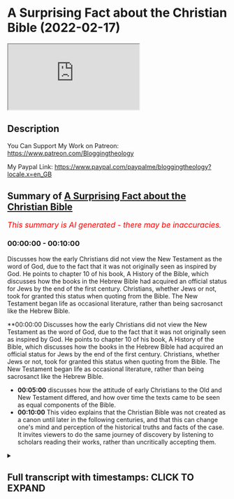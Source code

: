 # A Surprising Fact about the Christian Bible (2022-02-17)

<iframe loading='lazy' allow='autoplay' src='https://www.youtube.com/embed/rQIgCtMcoEo'></iframe>

## Description

You Can Support My Work on Patreon:
https://www.patreon.com/Bloggingtheology

My Paypal Link: 
https://www.paypal.com/paypalme/bloggingtheology?locale.x=en_GB

## Summary of [A Surprising Fact about the Christian Bible](https://www.youtube.com/watch?v=rQIgCtMcoEo)


*<span style="color:red; font-size:125%">This summary is AI generated - there may be inaccuracies</span>. [](/)*

### <a onclick="modifyYTiframeseektime('0')">00:00:00</a> - <a onclick="modifyYTiframeseektime('600')">00:10:00</a>

Discusses how the early Christians did not view the New Testament as the word of God, due to the fact that it was not originally seen as inspired by God. He points to chapter 10 of his book, A History of the Bible, which discusses how the books in the Hebrew Bible had acquired an official status for Jews by the end of the first century. Christians, whether Jews or not, took for granted this status when quoting from the Bible. The New Testament began life as occasional literature, rather than being sacrosanct like the Hebrew Bible.

**<a onclick="modifyYTiframeseektime('0')">00:00:00</a> Discusses how the early Christians did not view the New Testament as the word of God, due to the fact that it was not originally seen as inspired by God. He points to chapter 10 of his book, A History of the Bible, which discusses how the books in the Hebrew Bible had acquired an official status for Jews by the end of the first century. Christians, whether Jews or not, took for granted this status when quoting from the Bible. The New Testament began life as occasional literature, rather than being sacrosanct like the Hebrew Bible.
* **<a onclick="modifyYTiframeseektime('300')">00:05:00</a>** discusses how the attitude of early Christians to the Old and New Testament differed, and how over time the texts came to be seen as equal components of the Bible.
* **<a onclick="modifyYTiframeseektime('600')">00:10:00</a>** This video explains that the Christian Bible was not created as a canon until later in the following centuries, and that this can change one's mind and perception of the historical truths and facts of the case. It invites viewers to do the same journey of discovery by listening to scholars reading their works, rather than uncritically accepting them.

<details><summary><h2>Full transcript with timestamps: CLICK TO EXPAND</h2></summary>

<a onclick="modifyYTiframeseektime('2')">0:00:02</a> one of the very surprising things one  
<a onclick="modifyYTiframeseektime('4')">0:00:04</a> learns when one studies history and  
<a onclick="modifyYTiframeseektime('6')">0:00:06</a> reads the works of scholars  
<a onclick="modifyYTiframeseektime('9')">0:00:09</a> is that the new testament was not  
<a onclick="modifyYTiframeseektime('11')">0:00:11</a> originally seen by christians as  
<a onclick="modifyYTiframeseektime('15')">0:00:15</a> inspired by god or the word of god or on  
<a onclick="modifyYTiframeseektime('18')">0:00:18</a> an equal footing with the jewish  
<a onclick="modifyYTiframeseektime('20')">0:00:20</a> scriptures and this is quite remarkable  
<a onclick="modifyYTiframeseektime('23')">0:00:23</a> because today we have the holy bible the  
<a onclick="modifyYTiframeseektime('25')">0:00:25</a> christian bible with the old and the new  
<a onclick="modifyYTiframeseektime('27')">0:00:27</a> testament and these are seen as equal  
<a onclick="modifyYTiframeseektime('30')">0:00:30</a> and both authoritative word of god but  
<a onclick="modifyYTiframeseektime('33')">0:00:33</a> they weren't originally seen that way  
<a onclick="modifyYTiframeseektime('36')">0:00:36</a> now i want to discuss very briefly why  
<a onclick="modifyYTiframeseektime('38')">0:00:38</a> this might be the case i'm going to read  
<a onclick="modifyYTiframeseektime('39')">0:00:39</a> just a few uh paragraphs from this  
<a onclick="modifyYTiframeseektime('42')">0:00:42</a> excellent book a history of the bible  
<a onclick="modifyYTiframeseektime('44')">0:00:44</a> the book and its faiths  
<a onclick="modifyYTiframeseektime('47')">0:00:47</a> by john barton who had the privilege of  
<a onclick="modifyYTiframeseektime('50')">0:00:50</a> interviewing on this very channel who is  
<a onclick="modifyYTiframeseektime('52')">0:00:52</a> john barton well the back cover tells us  
<a onclick="modifyYTiframeseektime('55')">0:00:55</a> he's the professor of the interpretation  
<a onclick="modifyYTiframeseektime('57')">0:00:57</a> of holy scripture at the university of  
<a onclick="modifyYTiframeseektime('60')">0:01:00</a> oxford in other words he's a biblical  
<a onclick="modifyYTiframeseektime('62')">0:01:02</a> scholar and he has been a priest in the  
<a onclick="modifyYTiframeseektime('65')">0:01:05</a> church of england so he's a committed  
<a onclick="modifyYTiframeseektime('67')">0:01:07</a> christian uh but also one of the world's  
<a onclick="modifyYTiframeseektime('69')">0:01:09</a> leading biblical scholars and this book  
<a onclick="modifyYTiframeseektime('72')">0:01:12</a> was published just a couple of years ago  
<a onclick="modifyYTiframeseektime('73')">0:01:13</a> and i highly recommend it if you want a  
<a onclick="modifyYTiframeseektime('76')">0:01:16</a> really good thorough scholarly  
<a onclick="modifyYTiframeseektime('78')">0:01:18</a> understanding of the history and the  
<a onclick="modifyYTiframeseektime('80')">0:01:20</a> origins and the interpretation of the  
<a onclick="modifyYTiframeseektime('83')">0:01:23</a> bible  
<a onclick="modifyYTiframeseektime('84')">0:01:24</a> so in chapter 10 just just a few  
<a onclick="modifyYTiframeseektime('86')">0:01:26</a> paragraphs just to show  
<a onclick="modifyYTiframeseektime('88')">0:01:28</a> why  
<a onclick="modifyYTiframeseektime('88')">0:01:28</a> the early the early christians the early  
<a onclick="modifyYTiframeseektime('90')">0:01:30</a> church did not view the new testament as  
<a onclick="modifyYTiframeseektime('93')">0:01:33</a> the word of god remarkable because today  
<a onclick="modifyYTiframeseektime('95')">0:01:35</a> christians do so what happened when did  
<a onclick="modifyYTiframeseektime('98')">0:01:38</a> it happen  
<a onclick="modifyYTiframeseektime('99')">0:01:39</a> um what are the facts so john barton  
<a onclick="modifyYTiframeseektime('102')">0:01:42</a> will be our guide and he says  
<a onclick="modifyYTiframeseektime('104')">0:01:44</a> in chapter 10 headed christians and  
<a onclick="modifyYTiframeseektime('107')">0:01:47</a> their books  
<a onclick="modifyYTiframeseektime('109')">0:01:49</a> by the end of the first century ce at  
<a onclick="modifyYTiframeseektime('112')">0:01:52</a> the end of the first century a.d the  
<a onclick="modifyYTiframeseektime('114')">0:01:54</a> books now in the hebrew bible  
<a onclick="modifyYTiframeseektime('117')">0:01:57</a> the accumulated literature of ancient  
<a onclick="modifyYTiframeseektime('119')">0:01:59</a> israel had acquired an official status  
<a onclick="modifyYTiframeseektime('122')">0:02:02</a> for jews  
<a onclick="modifyYTiframeseektime('124')">0:02:04</a> which christians whether jews or  
<a onclick="modifyYTiframeseektime('126')">0:02:06</a> non-jews took for granted  
<a onclick="modifyYTiframeseektime('129')">0:02:09</a> when they are quoted in either christian  
<a onclick="modifyYTiframeseektime('132')">0:02:12</a> or jewish sources it is with formulas  
<a onclick="modifyYTiframeseektime('136')">0:02:16</a> such as it is written or as scripture  
<a onclick="modifyYTiframeseektime('140')">0:02:20</a> says there is a certain formality and  
<a onclick="modifyYTiframeseektime('144')">0:02:24</a> weight about these books  
<a onclick="modifyYTiframeseektime('146')">0:02:26</a> many of which even from the start claim  
<a onclick="modifyYTiframeseektime('150')">0:02:30</a> authority as a word from god  
<a onclick="modifyYTiframeseektime('154')">0:02:34</a> this is particularly clear for example  
<a onclick="modifyYTiframeseektime('156')">0:02:36</a> in deuteronomy it's one of the earlier  
<a onclick="modifyYTiframeseektime('158')">0:02:38</a> books of the bible and he quotes a few  
<a onclick="modifyYTiframeseektime('160')">0:02:40</a> lines from deuteronomy chapter 30 to  
<a onclick="modifyYTiframeseektime('162')">0:02:42</a> give you a flavor of how  
<a onclick="modifyYTiframeseektime('165')">0:02:45</a> this sounds  
<a onclick="modifyYTiframeseektime('166')">0:02:46</a> see i have set before you today life and  
<a onclick="modifyYTiframeseektime('170')">0:02:50</a> prosperity death and adversity if you  
<a onclick="modifyYTiframeseektime('173')">0:02:53</a> obey the commandments of the lord your  
<a onclick="modifyYTiframeseektime('175')">0:02:55</a> god that i am commanding you today  
<a onclick="modifyYTiframeseektime('177')">0:02:57</a> by loving the lord your god walking in  
<a onclick="modifyYTiframeseektime('180')">0:03:00</a> his ways observing his commandments  
<a onclick="modifyYTiframeseektime('183')">0:03:03</a> decrees and ordinances then you shall  
<a onclick="modifyYTiframeseektime('186')">0:03:06</a> live and become numerous and the lord  
<a onclick="modifyYTiframeseektime('188')">0:03:08</a> your god will bless you in the land you  
<a onclick="modifyYTiframeseektime('190')">0:03:10</a> are entering to possess  
<a onclick="modifyYTiframeseektime('193')">0:03:13</a> but if your heart turns away and you do  
<a onclick="modifyYTiframeseektime('196')">0:03:16</a> not hear but are led astray to bow down  
<a onclick="modifyYTiframeseektime('199')">0:03:19</a> to other gods and serve them  
<a onclick="modifyYTiframeseektime('202')">0:03:22</a> i declare to you today that you shall  
<a onclick="modifyYTiframeseektime('205')">0:03:25</a> perish  
<a onclick="modifyYTiframeseektime('206')">0:03:26</a> end quote deuteronomy 30  
<a onclick="modifyYTiframeseektime('208')">0:03:28</a> 15 onwards so you get a really strong  
<a onclick="modifyYTiframeseektime('212')">0:03:32</a> claim to be a word of god god himself is  
<a onclick="modifyYTiframeseektime('214')">0:03:34</a> speaking  
<a onclick="modifyYTiframeseektime('216')">0:03:36</a> uh this is formal you know this these  
<a onclick="modifyYTiframeseektime('218')">0:03:38</a> are the scriptures absolutely  
<a onclick="modifyYTiframeseektime('221')">0:03:41</a> john barton continues the possibility  
<a onclick="modifyYTiframeseektime('223')">0:03:43</a> that further books might still be added  
<a onclick="modifyYTiframeseektime('226')">0:03:46</a> to the collection was not yet fully  
<a onclick="modifyYTiframeseektime('228')">0:03:48</a> excluded  
<a onclick="modifyYTiframeseektime('229')">0:03:49</a> but there is no doubt about the status  
<a onclick="modifyYTiframeseektime('231')">0:03:51</a> of the books that have come down to us  
<a onclick="modifyYTiframeseektime('234')">0:03:54</a> as the hebrew bible so they're basically  
<a onclick="modifyYTiframeseektime('237')">0:03:57</a> a word of god they claim to be the word  
<a onclick="modifyYTiframeseektime('239')">0:03:59</a> of god very clearly spoke with that  
<a onclick="modifyYTiframeseektime('241')">0:04:01</a> authority  
<a onclick="modifyYTiframeseektime('242')">0:04:02</a> barton continues  
<a onclick="modifyYTiframeseektime('245')">0:04:05</a> the new testament on the other hand did  
<a onclick="modifyYTiframeseektime('248')">0:04:08</a> not  
<a onclick="modifyYTiframeseektime('249')">0:04:09</a> begin life as a collection of sacred  
<a onclick="modifyYTiframeseektime('252')">0:04:12</a> writings at all  
<a onclick="modifyYTiframeseektime('255')">0:04:15</a> but as occasional literature  
<a onclick="modifyYTiframeseektime('258')">0:04:18</a> highly important but not sacrosanct wow  
<a onclick="modifyYTiframeseektime('262')">0:04:22</a> i mean that's quite shocking when you  
<a onclick="modifyYTiframeseektime('263')">0:04:23</a> think about it what's occasional  
<a onclick="modifyYTiframeseektime('265')">0:04:25</a> literature well it's like a letter so  
<a onclick="modifyYTiframeseektime('267')">0:04:27</a> paul writes a letter to the corinthians  
<a onclick="modifyYTiframeseektime('269')">0:04:29</a> an actual letter so it's not god  
<a onclick="modifyYTiframeseektime('272')">0:04:32</a> speaking like in that amazing quote from  
<a onclick="modifyYTiframeseektime('274')">0:04:34</a> deuteronomy  
<a onclick="modifyYTiframeseektime('276')">0:04:36</a> each of paul's letters john barton says  
<a onclick="modifyYTiframeseektime('279')">0:04:39</a> is addressed to a specific situation in  
<a onclick="modifyYTiframeseektime('282')">0:04:42</a> one of the local churches  
<a onclick="modifyYTiframeseektime('285')">0:04:45</a> and though he no doubt intended his  
<a onclick="modifyYTiframeseektime('287')">0:04:47</a> letters to be kept and re-read they were  
<a onclick="modifyYTiframeseektime('290')">0:04:50</a> not holy in the way that the hebrew  
<a onclick="modifyYTiframeseektime('293')">0:04:53</a> scriptures unequivocally were now i'm  
<a onclick="modifyYTiframeseektime('296')">0:04:56</a> going to give an example here which john  
<a onclick="modifyYTiframeseektime('298')">0:04:58</a> barton doesn't give but just to really  
<a onclick="modifyYTiframeseektime('300')">0:05:00</a> drive that point home  
<a onclick="modifyYTiframeseektime('302')">0:05:02</a> i want to read from  
<a onclick="modifyYTiframeseektime('304')">0:05:04</a> paul's letter uh to the corinthians  
<a onclick="modifyYTiframeseektime('306')">0:05:06</a> called in our bibles i'm going to read  
<a onclick="modifyYTiframeseektime('308')">0:05:08</a> here from harpercollins study bible  
<a onclick="modifyYTiframeseektime('311')">0:05:11</a> uh what we now call first corinthians  
<a onclick="modifyYTiframeseektime('314')">0:05:14</a> chapter seven and it's just a verse and  
<a onclick="modifyYTiframeseektime('317')">0:05:17</a> he's talking in this letter about his  
<a onclick="modifyYTiframeseektime('319')">0:05:19</a> directions for marriage so it's very  
<a onclick="modifyYTiframeseektime('322')">0:05:22</a> much you know how to live as a good  
<a onclick="modifyYTiframeseektime('323')">0:05:23</a> christian in corinth  
<a onclick="modifyYTiframeseektime('325')">0:05:25</a> and then he says in verse 12 something  
<a onclick="modifyYTiframeseektime('327')">0:05:27</a> very interesting paul is writing this  
<a onclick="modifyYTiframeseektime('330')">0:05:30</a> to the rest i say i and not the lord  
<a onclick="modifyYTiframeseektime('334')">0:05:34</a> that if any believer has a wife who is  
<a onclick="modifyYTiframeseektime('336')">0:05:36</a> an unbeliever and that she can sense to  
<a onclick="modifyYTiframeseektime('339')">0:05:39</a> live with him he should not divorce her  
<a onclick="modifyYTiframeseektime('342')">0:05:42</a> so paul's giving instructions about how  
<a onclick="modifyYTiframeseektime('344')">0:05:44</a> to live  
<a onclick="modifyYTiframeseektime('345')">0:05:45</a> as a christian concerning marriage but  
<a onclick="modifyYTiframeseektime('348')">0:05:48</a> know what he says  
<a onclick="modifyYTiframeseektime('349')">0:05:49</a> to the rest i say i paul  
<a onclick="modifyYTiframeseektime('352')">0:05:52</a> i am not the lord  
<a onclick="modifyYTiframeseektime('354')">0:05:54</a> so his teaching is not from god this is  
<a onclick="modifyYTiframeseektime('357')">0:05:57</a> not revelation these are not  
<a onclick="modifyYTiframeseektime('358')">0:05:58</a> commandments ordinances and god he's  
<a onclick="modifyYTiframeseektime('361')">0:06:01</a> giving his view his opinion  
<a onclick="modifyYTiframeseektime('364')">0:06:04</a> he you know this is a church that he  
<a onclick="modifyYTiframeseektime('365')">0:06:05</a> founded in corinth how different from  
<a onclick="modifyYTiframeseektime('368')">0:06:08</a> the uh the jewish scriptures uh  
<a onclick="modifyYTiframeseektime('371')">0:06:11</a> particularly that deuteronomy passage i  
<a onclick="modifyYTiframeseektime('373')">0:06:13</a> declare to you and i speak and i declare  
<a onclick="modifyYTiframeseektime('377')">0:06:17</a> fascinating  
<a onclick="modifyYTiframeseektime('378')">0:06:18</a> so the gospels because what about the  
<a onclick="modifyYTiframeseektime('380')">0:06:20</a> gospels the gospels treated so solemnly  
<a onclick="modifyYTiframeseektime('384')">0:06:24</a> in later christian life and liturgy  
<a onclick="modifyYTiframeseektime('386')">0:06:26</a> because by the way if you go to um a  
<a onclick="modifyYTiframeseektime('388')">0:06:28</a> typical catholic service on a sunday and  
<a onclick="modifyYTiframeseektime('390')">0:06:30</a> i've seen this many times you'll often  
<a onclick="modifyYTiframeseektime('392')">0:06:32</a> see the scriptures the bible brought uh  
<a onclick="modifyYTiframeseektime('395')">0:06:35</a> held aloft particularly very high mass  
<a onclick="modifyYTiframeseektime('398')">0:06:38</a> the scriptures are carried forward to  
<a onclick="modifyYTiframeseektime('400')">0:06:40</a> the front maybe the priests would be  
<a onclick="modifyYTiframeseektime('402')">0:06:42</a> carrying them to the altar so they're  
<a onclick="modifyYTiframeseektime('404')">0:06:44</a> highly regarded uh and treated the great  
<a onclick="modifyYTiframeseektime('407')">0:06:47</a> solemnity in ritual and liturgy that's  
<a onclick="modifyYTiframeseektime('410')">0:06:50</a> today  
<a onclick="modifyYTiframeseektime('412')">0:06:52</a> but john barton says the gospels that's  
<a onclick="modifyYTiframeseektime('414')">0:06:54</a> matthew mark luke and john  
<a onclick="modifyYTiframeseektime('416')">0:06:56</a> treated so solemnly in later christian  
<a onclick="modifyYTiframeseektime('418')">0:06:58</a> life  
<a onclick="modifyYTiframeseektime('419')">0:06:59</a> are the distillation of traditions about  
<a onclick="modifyYTiframeseektime('423')">0:07:03</a> jesus  
<a onclick="modifyYTiframeseektime('424')">0:07:04</a> and as such  
<a onclick="modifyYTiframeseektime('426')">0:07:06</a> were also naturally highly regarded and  
<a onclick="modifyYTiframeseektime('429')">0:07:09</a> copied for subsequent generations but  
<a onclick="modifyYTiframeseektime('432')">0:07:12</a> they were not seen  
<a onclick="modifyYTiframeseektime('434')">0:07:14</a> by the first christians as verbally  
<a onclick="modifyYTiframeseektime('437')">0:07:17</a> exact  
<a onclick="modifyYTiframeseektime('438')">0:07:18</a> there was no tradition as there was in  
<a onclick="modifyYTiframeseektime('441')">0:07:21</a> judaism of precise copying of the text  
<a onclick="modifyYTiframeseektime('445')">0:07:25</a> with the consequence that the new  
<a onclick="modifyYTiframeseektime('448')">0:07:28</a> testament manuscripts vary greatly  
<a onclick="modifyYTiframeseektime('451')">0:07:31</a> and none is authoritative  
<a onclick="modifyYTiframeseektime('455')">0:07:35</a> so this tells us a lot the fact that  
<a onclick="modifyYTiframeseektime('457')">0:07:37</a> they were not seen by early christians  
<a onclick="modifyYTiframeseektime('459')">0:07:39</a> as verbally exact they weren't that  
<a onclick="modifyYTiframeseektime('461')">0:07:41</a> concerned with the precise wording it  
<a onclick="modifyYTiframeseektime('463')">0:07:43</a> was not like  
<a onclick="modifyYTiframeseektime('464')">0:07:44</a> how muslims view the quran or how jews  
<a onclick="modifyYTiframeseektime('468')">0:07:48</a> view the words of moses actual  
<a onclick="modifyYTiframeseektime('470')">0:07:50</a> revelation  
<a onclick="modifyYTiframeseektime('472')">0:07:52</a> so that meant consequently in the early  
<a onclick="modifyYTiframeseektime('475')">0:07:55</a> times  
<a onclick="modifyYTiframeseektime('476')">0:07:56</a> that there were many divergences and  
<a onclick="modifyYTiframeseektime('477')">0:07:57</a> differences between the texts  
<a onclick="modifyYTiframeseektime('479')">0:07:59</a> because they were not verbally carefully  
<a onclick="modifyYTiframeseektime('482')">0:08:02</a> copied  
<a onclick="modifyYTiframeseektime('483')">0:08:03</a> john barton continues yet eventually  
<a onclick="modifyYTiframeseektime('486')">0:08:06</a> what we call the new testament books did  
<a onclick="modifyYTiframeseektime('490')">0:08:10</a> become scripture in much the same sense  
<a onclick="modifyYTiframeseektime('492')">0:08:12</a> as the old testament that is after all  
<a onclick="modifyYTiframeseektime('496')">0:08:16</a> how most christians see them today  
<a onclick="modifyYTiframeseektime('500')">0:08:20</a> and in this chapter uh he goes on to  
<a onclick="modifyYTiframeseektime('502')">0:08:22</a> talk about when that happened  
<a onclick="modifyYTiframeseektime('504')">0:08:24</a> why that happened uh and the whole  
<a onclick="modifyYTiframeseektime('507')">0:08:27</a> historical process which i won't go into  
<a onclick="modifyYTiframeseektime('509')">0:08:29</a> now  
<a onclick="modifyYTiframeseektime('510')">0:08:30</a> and just to summarize he says thus the  
<a onclick="modifyYTiframeseektime('512')">0:08:32</a> attitude of early christians to what we  
<a onclick="modifyYTiframeseektime('515')">0:08:35</a> call the old and new testaments was in  
<a onclick="modifyYTiframeseektime('518')">0:08:38</a> the beginning radically different  
<a onclick="modifyYTiframeseektime('521')">0:08:41</a> and only over time did the collections  
<a onclick="modifyYTiframeseektime('524')">0:08:44</a> even out and come to be seen as two  
<a onclick="modifyYTiframeseektime('527')">0:08:47</a> components on an equal level  
<a onclick="modifyYTiframeseektime('530')">0:08:50</a> of a holy bible  
<a onclick="modifyYTiframeseektime('533')">0:08:53</a> isn't that interesting  
<a onclick="modifyYTiframeseektime('535')">0:08:55</a> and he compares again you compare it  
<a onclick="modifyYTiframeseektime('536')">0:08:56</a> with judaism and islam right from the  
<a onclick="modifyYTiframeseektime('538')">0:08:58</a> beginning as soon as the words came out  
<a onclick="modifyYTiframeseektime('540')">0:09:00</a> uh were given to the prophet muhammad  
<a onclick="modifyYTiframeseektime('543')">0:09:03</a> upon bihis they were understood to be  
<a onclick="modifyYTiframeseektime('545')">0:09:05</a> revelation and were treasured as such  
<a onclick="modifyYTiframeseektime('547')">0:09:07</a> and memorized and eventually written  
<a onclick="modifyYTiframeseektime('549')">0:09:09</a> down as scripture right from the very  
<a onclick="modifyYTiframeseektime('552')">0:09:12</a> very beginning and the same in the  
<a onclick="modifyYTiframeseektime('553')">0:09:13</a> jewish scriptures the particularly the  
<a onclick="modifyYTiframeseektime('555')">0:09:15</a> pentateuch and the torah is the scene as  
<a onclick="modifyYTiframeseektime('558')">0:09:18</a> the word of god but the early christian  
<a onclick="modifyYTiframeseektime('561')">0:09:21</a> writings were not  
<a onclick="modifyYTiframeseektime('563')">0:09:23</a> uh they were not seen as inspired yes  
<a onclick="modifyYTiframeseektime('565')">0:09:25</a> they contain extremely important  
<a onclick="modifyYTiframeseektime('567')">0:09:27</a> material and yes it must be preserved  
<a onclick="modifyYTiframeseektime('570')">0:09:30</a> but it wasn't on the same level at that  
<a onclick="modifyYTiframeseektime('572')">0:09:32</a> time as the jewish scriptures only much  
<a onclick="modifyYTiframeseektime('575')">0:09:35</a> later in later centuries  
<a onclick="modifyYTiframeseektime('578')">0:09:38</a> did the two come together to form what  
<a onclick="modifyYTiframeseektime('580')">0:09:40</a> we call today a holy bible and the irony  
<a onclick="modifyYTiframeseektime('583')">0:09:43</a> here is that when very conservative  
<a onclick="modifyYTiframeseektime('585')">0:09:45</a> christians or fundamentalist christians  
<a onclick="modifyYTiframeseektime('587')">0:09:47</a> particularly talk about well let's go  
<a onclick="modifyYTiframeseektime('588')">0:09:48</a> back to the beliefs of the first  
<a onclick="modifyYTiframeseektime('590')">0:09:50</a> christians let's purify our faith and  
<a onclick="modifyYTiframeseektime('592')">0:09:52</a> reform it and go back to the beliefs of  
<a onclick="modifyYTiframeseektime('594')">0:09:54</a> the early christians if they did that  
<a onclick="modifyYTiframeseektime('598')">0:09:58</a> they would stop believing that the new  
<a onclick="modifyYTiframeseektime('599')">0:09:59</a> testament was the word of god because  
<a onclick="modifyYTiframeseektime('602')">0:10:02</a> the early christians didn't believe that  
<a onclick="modifyYTiframeseektime('605')">0:10:05</a> there's a huge irony and of course in  
<a onclick="modifyYTiframeseektime('607')">0:10:07</a> the for the early christians there was  
<a onclick="modifyYTiframeseektime('608')">0:10:08</a> no new testament anyway and no one in  
<a onclick="modifyYTiframeseektime('610')">0:10:10</a> the first century had the new testament  
<a onclick="modifyYTiframeseektime('612')">0:10:12</a> it hadn't been put together as a canon  
<a onclick="modifyYTiframeseektime('615')">0:10:15</a> and that came  
<a onclick="modifyYTiframeseektime('616')">0:10:16</a> much later in the following centuries  
<a onclick="modifyYTiframeseektime('619')">0:10:19</a> so  
<a onclick="modifyYTiframeseektime('620')">0:10:20</a> the whole point of this very brief video  
<a onclick="modifyYTiframeseektime('621')">0:10:21</a> is just to show you that  
<a onclick="modifyYTiframeseektime('623')">0:10:23</a> learning uh the truths about one's faith  
<a onclick="modifyYTiframeseektime('627')">0:10:27</a> as a christian or a jew or muslim can  
<a onclick="modifyYTiframeseektime('629')">0:10:29</a> actually change  
<a onclick="modifyYTiframeseektime('631')">0:10:31</a> one's mind and change one's perceptions  
<a onclick="modifyYTiframeseektime('634')">0:10:34</a> of the historical truths and facts of  
<a onclick="modifyYTiframeseektime('636')">0:10:36</a> the case i certainly found that to be  
<a onclick="modifyYTiframeseektime('638')">0:10:38</a> true for myself  
<a onclick="modifyYTiframeseektime('639')">0:10:39</a> and i invite you to go on the same  
<a onclick="modifyYTiframeseektime('642')">0:10:42</a> journey of discovery by listening to  
<a onclick="modifyYTiframeseektime('644')">0:10:44</a> scholars reading their works  
<a onclick="modifyYTiframeseektime('646')">0:10:46</a> not uncritically accepting it but  
<a onclick="modifyYTiframeseektime('648')">0:10:48</a> nevertheless attending to what they have  
<a onclick="modifyYTiframeseektime('649')">0:10:49</a> discovered what they have uncovered for  
<a onclick="modifyYTiframeseektime('652')">0:10:52</a> us  
<a onclick="modifyYTiframeseektime('653')">0:10:53</a> and that can change our world view and  
<a onclick="modifyYTiframeseektime('655')">0:10:55</a> that's and that can be for the better  
<a onclick="modifyYTiframeseektime('657')">0:10:57</a> anyway till next time  

</details>
